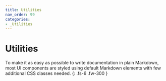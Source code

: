 ```yaml
---
title: Utilities
nav_order: 99
categories:
- _Utilities
---
```


# Utilities

To make it as easy as possible to write documentation in plain Markdown, most UI components are styled using default Markdown elements with few additional CSS classes needed.
{: .fs-6 .fw-300 }
